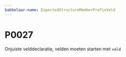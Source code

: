 ```yaml
---
babbelaar-name: ExpectedStructureMemberPrefixVeld
---
```

# P0027
Onjuiste velddeclaratie, velden moeten starten met `veld`

